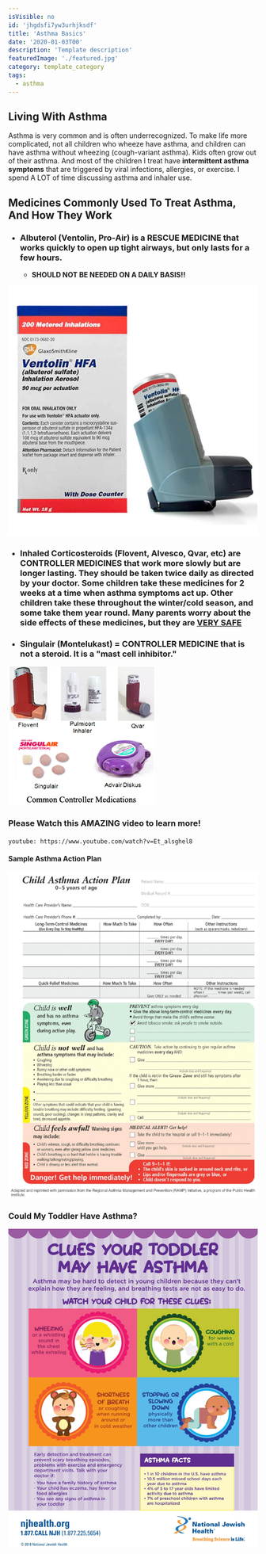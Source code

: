 ```yaml
---
isVisible: no
id: 'jhgdsfi7yw3urhjksdf'
title: 'Asthma Basics'
date: '2020-01-03T00'
description: 'Template description'
featuredImage: './featured.jpg'
category: template_category
tags:
  - asthma
---
```


## Living With Asthma

Asthma is very common and is often underrecognized. To make life more complicated, not all children who wheeze have asthma, and children can have asthma without wheezing (cough-variant asthma). Kids often grow out of their asthma. And most of the children I treat have **intermittent asthma symptoms** that are triggered by viral infections, allergies, or exercise. I spend A LOT of time discussing asthma and inhaler use.

## Medicines Commonly Used To Treat Asthma, And How They Work

* ### Albuterol (Ventolin, Pro-Air) is a **RESCUE MEDICINE** that works quickly to open up tight airways, but only lasts for a few hours. 
  * **SHOULD NOT BE NEEDED ON A DAILY BASIS!!**

![Albuterol](./7665.jpg)
  
* ### Inhaled Corticosteroids (Flovent, Alvesco, Qvar, etc) are **CONTROLLER MEDICINES** that work more slowly but are longer lasting. They should be taken twice daily as directed by your doctor.  Some children take these medicines for 2 weeks at a time when asthma symptoms act up. Other children take these throughout the winter/cold season, and some take them year round. Many parents worry about the side effects of these medicines, but they are **[VERY SAFE](https://www.chop.edu/health-resources/safety-steroids-asthma)**

* ### Singulair (Montelukast) = **CONTROLLER MEDICINE** that is not a steroid. It is a "mast cell inhibitor."

![Common Asthma Controllers](./asthma_medications3.jpg)

### Please Watch this AMAZING video to learn more!

`youtube: https://www.youtube.com/watch?v=Et_alsghel8`

#### Sample Asthma Action Plan

![Child Asthma Action Plan](./section3_component2f3-10b.jpg)

### Could My Toddler Have Asthma? 

![Could My Toddler Have Asthma?](./Clues-Your-Toddler-May-Have-Asthma-Infographic.jpg)

